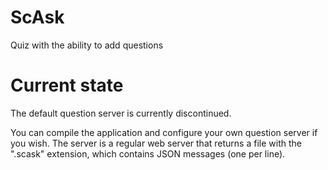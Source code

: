 # ScAsk
Quiz with the ability to add questions

# Current state

The default question server is currently discontinued.

You can compile the application and configure your own question server if you wish.
The server is a regular web server that returns a file with the ".scask" extension, which contains JSON messages (one per line).
